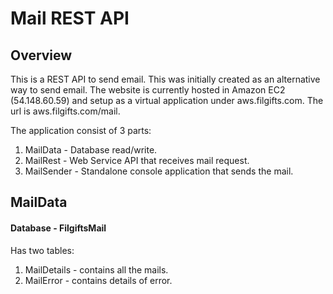 # Mail REST API

## Overview

This is a REST API to send email. This was initially created as an alternative way to send email.
The website is currently hosted in Amazon EC2 (54.148.60.59) and setup as a virtual application under
aws.filgifts.com. The url is aws.filgifts.com/mail.

The application consist of 3 parts:

1. MailData - Database read/write.
2. MailRest - Web Service API that receives mail request.
3. MailSender - Standalone console application that sends the mail.


## MailData

#### Database - FilgiftsMail

Has two tables:

1. MailDetails - contains all the mails.
2. MailError - contains details of error.



